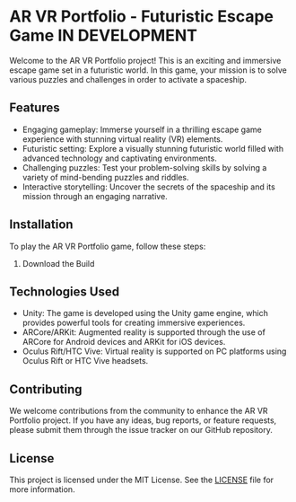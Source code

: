# AR VR Portfolio - Futuristic Escape Game IN DEVELOPMENT

Welcome to the AR VR Portfolio project! This is an exciting and immersive escape game set in a futuristic world. In this game, your mission is to solve various puzzles and challenges in order to activate a spaceship.

## Features
- Engaging gameplay: Immerse yourself in a thrilling escape game experience with stunning virtual reality (VR) elements.
- Futuristic setting: Explore a visually stunning futuristic world filled with advanced technology and captivating environments.
- Challenging puzzles: Test your problem-solving skills by solving a variety of mind-bending puzzles and riddles.
- Interactive storytelling: Uncover the secrets of the spaceship and its mission through an engaging narrative.

## Installation
To play the AR VR Portfolio game, follow these steps:
1. Download the Build 


## Technologies Used
- Unity: The game is developed using the Unity game engine, which provides powerful tools for creating immersive experiences.
- ARCore/ARKit: Augmented reality is supported through the use of ARCore for Android devices and ARKit for iOS devices.
- Oculus Rift/HTC Vive: Virtual reality is supported on PC platforms using Oculus Rift or HTC Vive headsets.

## Contributing
We welcome contributions from the community to enhance the AR VR Portfolio project. If you have any ideas, bug reports, or feature requests, please submit them through the issue tracker on our GitHub repository.

## License
This project is licensed under the MIT License. See the [LICENSE](./LICENSE) file for more information.
